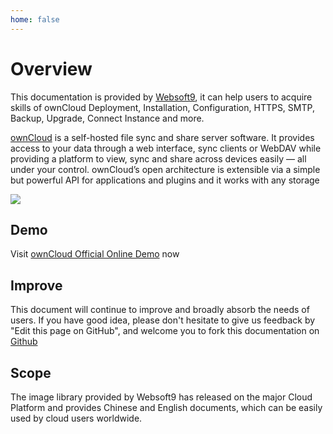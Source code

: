 ```yaml
---
home: false
---
```


# Overview

This documentation is provided by [Websoft9](https://www.websoft9.com/), it can help users to acquire skills of ownCloud Deployment, Installation, Configuration, HTTPS, SMTP, Backup, Upgrade, Connect Instance and more.

[ownCloud](https://owncloud.org)  is a self-hosted file sync and share server software. It provides access to your data through a web interface, sync clients or WebDAV while providing a platform to view, sync and share across devices easily — all under your control. ownCloud’s open architecture is extensible via a simple but powerful API for applications and plugins and it works with any storage

![](https://libs.websoft9.com/Websoft9/DocsPicture/en/owncloud/owncloudgui-websoft9.png)

## Demo

Visit [ownCloud Official Online Demo](https://demo.owncloud.org/login) now

## Improve

This document will continue to improve and broadly absorb the needs of users. If you have good idea, please don't hesitate to give us feedback by "Edit this page on GitHub", and welcome you to fork this documentation on [Github](https://github.com/Websoft9/ansible-owncloud)

## Scope

The image library provided by Websoft9 has released on the major Cloud Platform and provides Chinese and English documents, which can be easily used by cloud users worldwide.